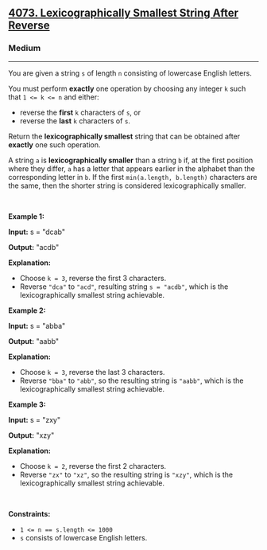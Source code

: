 <h2><a href="https://leetcode.com/problems/lexicographically-smallest-string-after-reverse">4073. Lexicographically Smallest String After Reverse</a></h2><h3>Medium</h3><hr><p>You are given a string <code>s</code> of length <code>n</code> consisting of lowercase English letters.</p>

<p>You must perform <strong>exactly</strong> one operation by choosing any integer <code>k</code> such that <code>1 &lt;= k &lt;= n</code> and either:</p>

<ul>
	<li>reverse the <strong>first</strong> <code>k</code> characters of <code>s</code>, or</li>
	<li>reverse the <strong>last</strong> <code>k</code> characters of <code>s</code>.</li>
</ul>

<p>Return the <strong>lexicographically smallest</strong> string that can be obtained after <strong>exactly</strong> one such operation.</p>

<p>A string <code>a</code> is <strong>lexicographically smaller</strong> than a string <code>b</code> if, at the first position where they differ, <code>a</code> has a letter that appears earlier in the alphabet than the corresponding letter in <code>b</code>. If the first <code>min(a.length, b.length)</code> characters are the same, then the shorter string is considered lexicographically smaller.</p>

<p>&nbsp;</p>
<p><strong class="example">Example 1:</strong></p>

<div class="example-block">
<p><strong>Input:</strong> <span class="example-io">s = &quot;dcab&quot;</span></p>

<p><strong>Output:</strong> <span class="example-io">&quot;acdb&quot;</span></p>

<p><strong>Explanation:</strong></p>

<ul>
	<li>Choose <code>k = 3</code>, reverse the first 3 characters.</li>
	<li>Reverse <code>&quot;dca&quot;</code> to <code>&quot;acd&quot;</code>, resulting string <code>s = &quot;acdb&quot;</code>, which is the lexicographically smallest string achievable.</li>
</ul>
</div>

<p><strong class="example">Example 2:</strong></p>

<div class="example-block">
<p><strong>Input:</strong> <span class="example-io">s = &quot;abba&quot;</span></p>

<p><strong>Output:</strong> <span class="example-io">&quot;aabb&quot;</span></p>

<p><strong>Explanation:</strong></p>

<ul>
	<li>Choose <code>k = 3</code>, reverse the last 3 characters.</li>
	<li>Reverse <code>&quot;bba&quot;</code> to <code>&quot;abb&quot;</code>, so the resulting string is <code>&quot;aabb&quot;</code>, which is the lexicographically smallest string achievable.</li>
</ul>
</div>

<p><strong class="example">Example 3:</strong></p>

<div class="example-block">
<p><strong>Input:</strong> <span class="example-io">s = &quot;zxy&quot;</span></p>

<p><strong>Output:</strong> <span class="example-io">&quot;xzy&quot;</span></p>

<p><strong>Explanation:</strong></p>

<ul>
	<li>Choose <code>k = 2</code>, reverse the first 2 characters.</li>
	<li>Reverse <code>&quot;zx&quot;</code> to <code>&quot;xz&quot;</code>, so the resulting string is <code>&quot;xzy&quot;</code>, which is the lexicographically smallest string achievable.</li>
</ul>
</div>

<p>&nbsp;</p>
<p><strong>Constraints:</strong></p>

<ul>
	<li><code>1 &lt;= n == s.length &lt;= 1000</code></li>
	<li><code>s</code> consists of lowercase English letters.</li>
</ul>
